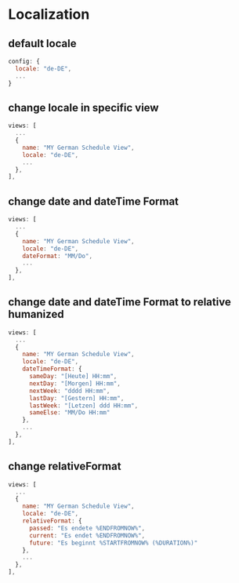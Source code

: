 # Localization

## default locale

```js
config: {
  locale: "de-DE",
  ...
}
```

## change locale in specific view

```js
views: [
  ...
  {
    name: "MY German Schedule View",
    locale: "de-DE",
    ...
  },
],
```

## change date and dateTime Format

```js
views: [
  ...
  {
    name: "MY German Schedule View",
    locale: "de-DE",
    dateFormat: "MM/Do",
    ...
  },
],
```

## change date and dateTime Format to relative humanized

```js
views: [
  ...
  {
    name: "MY German Schedule View",
    locale: "de-DE",
    dateTimeFormat: {
      sameDay: "[Heute] HH:mm",
      nextDay: "[Morgen] HH:mm",
      nextWeek: "dddd HH:mm",
      lastDay: "[Gestern] HH:mm",
      lastWeek: "[Letzen] ddd HH:mm",
      sameElse: "MM/Do HH:mm"
    },
    ...
  },
],
```

## change relativeFormat

```js
views: [
  ...
  {
    name: "MY German Schedule View",
    locale: "de-DE",
    relativeFormat: {
      passed: "Es endete %ENDFROMNOW%",
      current: "Es endet %ENDFROMNOW%",
      future: "Es beginnt %STARTFROMNOW% (%DURATION%)"
    },
    ...
  },
],
```
